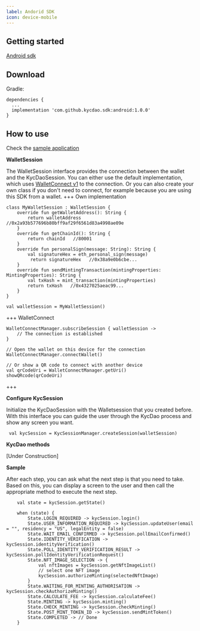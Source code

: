 ```yaml
---
label: Andorid SDK
icon: device-mobile
---
```


## Getting started
[Android sdk](https://www.example.com)
## Download
Gradle:
```
dependencies {
  ...
  implementation 'com.github.kycdao.sdk:android:1.0.0'
}
```
## How to use
Check the [sample application](https://www.example.com)

**WalletSession**

The WalletSession interface provides the connection between the wallet and the KycDaoSession.
You can either use the default implementation, which uses [WalletConnect v1](https://docs.walletconnect.com) to the connection.
Or you can also create your own class if you don't need to connect, for example because you are using this SDK from a wallet.
+++ Own implementation

```
class MyWalletSession : WalletSession {
    override fun getWalletAddress(): String {
        return walletAddress   //0x2a93b577696b80bff9af29f6561d83a4998ae09e
    }
    override fun getChainId(): String {
        return chainId   //80001
    }
    override fun personalSign(message: String): String {
        val signatureHex = eth_personal_sign(message)
         return signatureHex   //0x38a9e0b6cbe...
    }
    override fun sendMintingTransaction(mintingProperties: MintingProperties): String {
        val txHash = mint_transaction(mintingProperties)
        return txHash   //0x4327025aeac99...
    }
}

val walletSession = MyWalletSession()
```

+++ WalletConnect 

```
WalletConnectManager.subscribeSession { walletSession ->
    // The connection is established
}

// Open the wallet on this device for the connection
WalletConnectManager.connectWallet()

// Or show a QR code to connect with another device
val qrCodeUri = WalletConnectManager.getUri()
showQRcode(qrCodeUri)
```

+++

**Configure KycSession**

Initialize the KycDaoSession with the Walletsession that you created before.
With this interface you can guide the user through the KycDao process and show any screen you want.
```
 val kycSession = KycSessionManager.createSession(walletSession)
```

**KycDao methods**

[Under Construction]


**Sample**

After each step, you can ask what the next step is that you need to take. Based on this, you can display a screen to the user and then call the appropriate method to execute the next step.
```
    val state = kycSession.getState()

    when (state) {
        State.LOGIN_REQUIRED -> kycSession.login()
        State.USER_INFORMATION_REQUIRED -> kycSession.updateUser(email = "", residency = "US", legalEntity = false)
        State.WAIT_EMAIL_CONFIRMED -> kycSession.pollEmailConfirmed()
        State.IDENTITY_VERIFICATION -> kycSession.identityVerification()
        State.POLL_IDENTITY_VERIFICATION_RESULT -> kycSession.pollIdentityVerificationRequest()
        State.NFT_IMAGE_SELECTION -> {
            val nftImages = kycSession.getNftImageList()
            // select one NFT image
            kycSession.authorizeMinting(selectedNftImage)
        }
        State.WAITING_FOR_MINTING_AUTHORISATION -> kycSession.checkAuthorizeMinting()
        State.CALCULATE_FEE -> kycSession.calculateFee()
        State.MINTING -> kycSession.minting()
        State.CHECK_MINTING -> kycSession.checkMinting()
        State.POST_MINT_TOKEN_ID -> kycSession.sendMintToken()
        State.COMPLETED -> // Done
    }

```